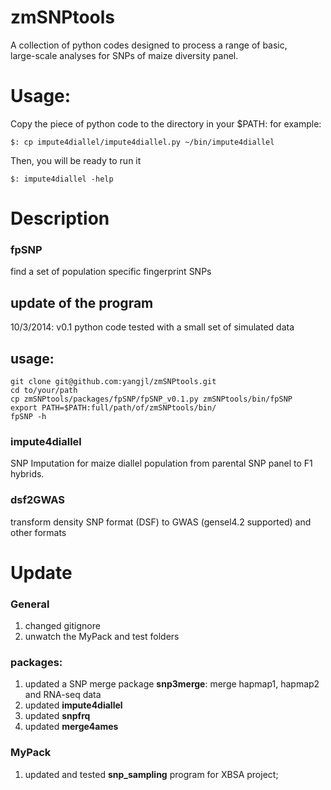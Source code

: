 zmSNPtools
==========

A collection of python codes designed to process a range of basic, \
large-scale analyses for SNPs of maize diversity panel.

Usage:
=========
Copy the piece of python code to the directory in your $PATH:
for example:
```
$: cp impute4diallel/impute4diallel.py ~/bin/impute4diallel

```
Then, you will be ready to run it
```
$: impute4diallel -help
```

Description
=========
### fpSNP
find a set of population specific fingerprint SNPs

## update of the program
10/3/2014: v0.1 python code tested with a small set of simulated data

## usage:

```
git clone git@github.com:yangjl/zmSNPtools.git
cd to/your/path
cp zmSNPtools/packages/fpSNP/fpSNP_v0.1.py zmSNPtools/bin/fpSNP
export PATH=$PATH:full/path/of/zmSNPtools/bin/
fpSNP -h

```



### impute4diallel
SNP Imputation for maize diallel population from parental SNP panel to F1 hybrids.

### dsf2GWAS
transform density SNP format (DSF) to GWAS (gensel4.2 supported) and other formats

### 




Update
=========
### General
1. changed gitignore
2. unwatch the MyPack and test folders


### packages:
1. updated a SNP merge package **snp3merge**: merge hapmap1, hapmap2 and RNA-seq data
2. updated **impute4diallel**
3. updated **snpfrq**
4. updated **merge4ames**

### MyPack
1. updated and tested **snp_sampling** program for XBSA project;


